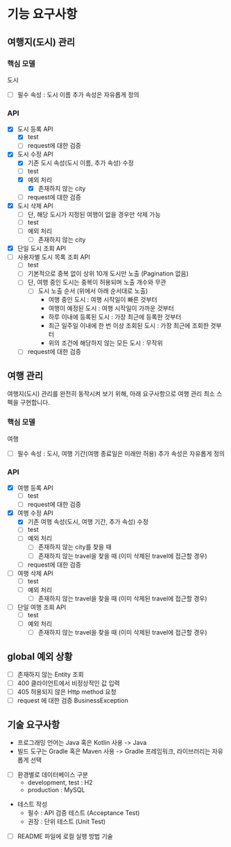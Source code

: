 # 기능 요구사항
## 여행지(도시) 관리
### 핵심 모델
도시
- [ ] 필수 속성 : 도시 이름
추가 속성은 자유롭게 정의
### API
- [X] 도시 등록 API
    - [X] test
    - [ ] request에 대한 검증

- [X] 도시 수정 API
    - [X] 기존 도시 속성(도시 이름, 추가 속성) 수정
    - [ ] test
    - [X] 예외 처리
      - [X] 존재하지 않는 city
    - [ ] request에 대한 검증
- [X] 도시 삭제 API
    - [ ] 단, 해당 도시가 지정된 여행이 없을 경우만 삭제 가능
    - [ ] test
  - [ ] 예외 처리
    - [ ] 존재하지 않는 city
- [X] 단일 도시 조회 API
- [ ] 사용자별 도시 목록 조회 API
  - [ ] test
  - [ ] 기본적으로 중복 없이 상위 10개 도시만 노출 (Pagination 없음)
  - [ ] 단, 여행 중인 도시는 중복이 허용되며 노출 개수와 무관
    - [ ] 도시 노출 순서 (위에서 아래 순서대로 노출)
      - 여행 중인 도시 : 여행 시작일이 빠른 것부터
      - 여행이 예정된 도시 : 여행 시작일이 가까운 것부터
      - 하루 이내에 등록된 도시 : 가장 최근에 등록한 것부터
      - 최근 일주일 이내에 한 번 이상 조회된 도시 : 가장 최근에 조회한 것부터
      - 위의 조건에 해당하지 않는 모든 도시 : 무작위
  - [ ] request에 대한 검증
## 여행 관리
여행지(도시) 관리를 완전히 동작시켜 보기 위해, 아래 요구사항으로 여행 관리 최소 스펙을 구현합니다. 
### 핵심 모델
여행
- [ ] 필수 속성 : 도시, 여행 기간(여행 종료일은 미래만 허용)
추가 속성은 자유롭게 정의
### API
- [X] 여행 등록 API
  - [ ] test
  - [ ] request에 대한 검증

- [X] 여행 수정 API
  - [X] 기존 여행 속성(도시, 여행 기간, 추가 속성) 수정
  - [ ] test
  - [ ] 예외 처리
    - [ ] 존재하지 않는 city를 찾을 때
    - [ ] 존재하지 않는 travel을 찾을 때 (이미 삭제된 travel에 접근할 경우)
  - [ ] request에 대한 검증

- [ ] 여행 삭제 API
    - [ ] test
    - [ ] 예외 처리
      - [ ] 존재하지 않는 travel을 찾을 때 (이미 삭제된 travel에 접근할 경우)
- [ ] 단일 여행 조회 API
    - [ ] test
    - [ ] 예외 처리
      - [ ] 존재하지 않는 travel을 찾을 때 (이미 삭제된 travel에 접근할 경우)
## global 예외 상황
- [ ] 존재하지 않는 Entity 조회
- [ ] 400 클라이언트에서 비정상적인 값 입력
- [ ] 405 허용되지 않은 Http method 요청
- [ ] request 에 대한 검증 BusinessException

## 기술 요구사항
- 프로그래밍 언어는 Java 혹은 Kotlin 사용 -> Java
- 빌드 도구는 Gradle 혹은 Maven 사용 -> Gradle
프레임워크, 라이브러리는 자유롭게 선택
- [ ] 환경별로 데이터베이스 구분
  - development, test : H2
  - production : MySQL
- 테스트 작성
  - 필수 : API 검증 테스트 (Acceptance Test)
  - 권장 : 단위 테스트 (Unit Test)
- [ ] README 파일에 로컬 실행 방법 기술

